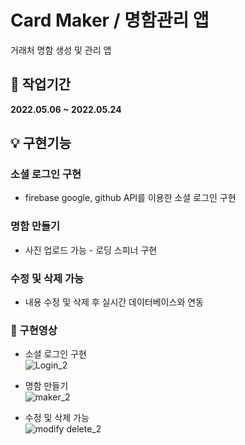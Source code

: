# Card Maker / 명함관리 앱

거래처 명함 생성 및 관리 앱

## 📆 작업기간

<strong>2022.05.06 ~ 2022.05.24</strong>

## 💡 구현기능

### 소셜 로그인 구현

- firebase google, github API를 이용한 소셜 로그인 구현

### 명함 만들기

- 사진 업로드 가능 - 로딩 스피너 구현

### 수정 및 삭제 가능

- 내용 수정 및 삭제 후 실시간 데이터베이스와 연동

### 💚 구현영상

- 소셜 로그인 구현 <br>
  ![Login_2](https://user-images.githubusercontent.com/98517680/171207651-73fc55e2-ff23-440c-afcf-6d2d01176437.gif)

- 명함 만들기 <br>
  ![maker_2](https://user-images.githubusercontent.com/98517680/171209622-117ef77b-c082-495e-b766-13d5eb978fa7.gif)

- 수정 및 삭제 가능 <br>
  ![modify delete_2](https://user-images.githubusercontent.com/98517680/171209752-eae065fd-e1dd-43b7-a8a5-7cd8e58e627b.gif)
